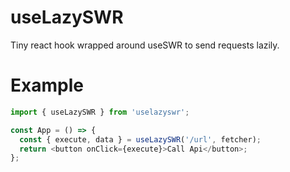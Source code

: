 # useLazySWR

Tiny react hook wrapped around useSWR to send requests lazily.

# Example

```typescript
import { useLazySWR } from 'uselazyswr';

const App = () => {
  const { execute, data } = useLazySWR('/url', fetcher);
  return <button onClick={execute}>Call Api</button>;
};
```
